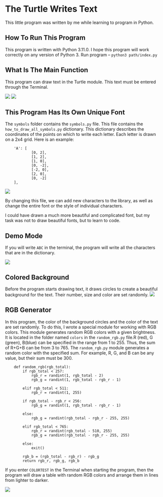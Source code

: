 # The Turtle Writes Text #
This little program was written by me while learning to program in Python.

## How To Run This Program ##
This program is written with Python 3.11.0. I hope this program will work correctly on any version of Python 3.
Run program  –  `python3 path/index.py`

## What Is The Main Function ##
This program can draw text in the Turtle module. This text must be entered through the Terminal.

![](https://drive.google.com/uc?export=download&id=17GSIlxGqraXfYsPcFu3C8XI1_LimOy-X)
![](https://drive.google.com/uc?export=download&id=1k-WvxBioXIPDCWh1-aQyho8ut8qi-MsI)

## This Program Has Its Own Unique Font ##
The `symbols` folder contains the `symbols.py` file. This file contains the `how_to_draw_all_symbols.py` dictionary. This dictionary describes the coordinates of the points on which to write each letter. Each letter is drawn on a 2x4 grid. Here is an example:

        'A': [
                [0, 2],
                [1, 2],
                [1, 0],
                [0, -2],
                [-2, 0],
                [2, 0],
                [0, -2]
        ],
        
![](https://drive.google.com/uc?export=download&id=1IaXs21z-b3ebNb-fr1Ow59uLY9utqvUD)

By changing this file, we can add new characters to the library, as well as change the entire font or the style of individual characters.

I could have drawn a much more beautiful and complicated font, but my task was not to draw beautiful fonts, but to learn to code.

## Demo Mode ##
If you will write `ABC` in the terminal, the program will write all the characters that are in the dictionary.

![](https://drive.google.com/uc?export=download&id=1jwwdFEjE-2UULIi1bMTnhQeIKPma61O_)

## Colored Background ##
Before the program starts drawing text, it draws circles to create a beautiful background for the text. Their number, size and color are set randomly.
![](https://drive.google.com/uc?export=download&id=1fBTTlgqyJTrN-7Lg6I3q8tgq62NjkaP3)

## RGB Generator ##
In this program, the color of the background circles and the color of the text are set randomly. To do this, I wrote a special module for working with RGB colors. This module generates random RGB colors with a given brightness. It is located in the  folder named `colors` in the `random_rgb.py` file.R (red), G (green), B(blue) can be specified in the range from 1 to 255. Thus, the sum of R+G+B can be from 3 to 765. The `random_rgb.py` module generates a random color with the specified sum. For example, R, G, and B can be any value, but their sum must be 300.

        def random_rgb(rgb_total):
            if rgb_total < 257:
                rgb_r = randint(1, rgb_total - 2)
                rgb_g = randint(1, rgb_total - rgb_r - 1)

            elif rgb_total < 511:
                rgb_r = randint(1, 255)

            if rgb_total - rgb_r < 256:
                rgb_g = randint(1, rgb_total - rgb_r - 1)

            else:
                rgb_g = randint(rgb_total - rgb_r - 255, 255)

            elif rgb_total < 765:
                rgb_r = randint(rgb_total - 510, 255)
                rgb_g = randint(rgb_total - rgb_r - 255, 255)

            else:
                exit()

            rgb_b = (rgb_total - rgb_r) - rgb_g
            return rgb_r, rgb_g, rgb_b

If you enter `COLORTEST` in the Terminal when starting the program, then the program will draw a table with random RGB colors and arrange them in lines from lighter to darker.

![](https://drive.google.com/uc?export=download&id=1u1Uezyv_sZNarZVrObOjtTkC9znVOhpC)
